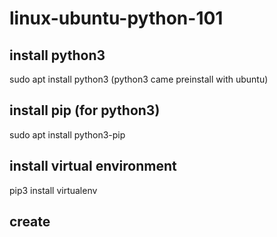 # linux-ubuntu-python-101

## install python3
sudo apt install python3 (python3 came preinstall with ubuntu)

## install pip (for python3)
sudo apt install python3-pip

## install virtual environment
pip3 install virtualenv

## create

